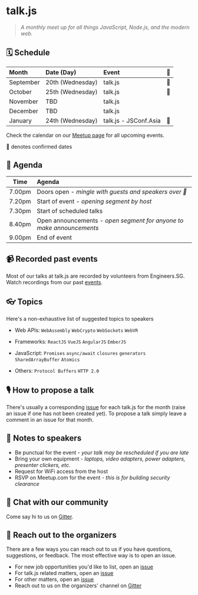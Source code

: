 # talk.js

> _A monthly meet up for all things JavaScript, Node.js, and the modern web._

## 🗓 Schedule

Month     | Date (Day)       | Event   | 🚀
:---------|:-----------------|:--------|----
September | 20th (Wednesday) | talk.js | 🚀
October   | 25th (Wednesday) | talk.js | 🚀
November  | TBD | talk.js |
December  | TBD | talk.js |
January   | 24th (Wednesday) | talk.js - JSConf.Asia | 🚀

Check the calendar on our [Meetup page](https://www.meetup.com/Singapore-JS/events/) for all upcoming events.

🚀 denotes confirmed dates

## 📅 Agenda

Time   | Agenda
------ | :-----
7.00pm | Doors open - _mingle with guests and speakers over 🍕_
7.20pm | Start of event - _opening segment by host_
7.30pm | Start of scheduled talks
8.40pm | Open announcements - _open segment for anyone to make announcements_
9.00pm | End of event

## 📹 Recorded past events

Most of our talks at talk.js are recorded by volunteers from Engineers.SG. Watch recordings from our past [events](https://engineers.sg/organization/singaporejs).

## 👓 Topics

Here's a non-exhaustive list of suggested topics to speakers

- Web APIs: `WebAssembly` `WebCrypto` `WebSockets` `WebVR`

- Frameworks: `ReactJS` `VueJS` `AngularJS` `EmberJS`

- JavaScript: `Promises` `async/await` `closures` `generators` `SharedArrayBuffer` `Atomics`

- Others: `Protocol Buffers` `HTTP 2.0`

## 🎙 How to propose a talk

There's usually a corresponding [issue](https://github.com/SingaporeJS/talk.js/issues) for each talk.js for the month (raise an issue if one has not been created yet). To propose a talk simply leave a comment in an issue for that month.

## 📝 Notes to speakers

- Be punctual for the event - _your talk may be rescheduled if you are late_
- Bring your own equipment - _laptops, video adapters, power adapters, presenter clickers, etc._
- Request for WiFi access from the host
- RSVP on Meetup.com for the event - _this is for building security clearance_

## 👋 Chat with our community

Come say hi to us on [Gitter](https://gitter.im/SingaporeJS/home).

## 💬 Reach out to the organizers

There are a few ways you can reach out to us if you have questions, suggestions, or feedback. The most effective way is to open an issue.

- For new job opportunities you'd like to list, open an [issue](https://github.com/SingaporeJS/jobs/issues/new)
- For talk.js related matters, open an [issue](https://github.com/SingaporeJS/talk.js/issues/new)
- For other matters, open an [issue](https://github.com/SingaporeJS/organizers/issues/new)
- Reach out to us on the organizers' channel on [Gitter](https://gitter.im/SingaporeJS/organizers)
